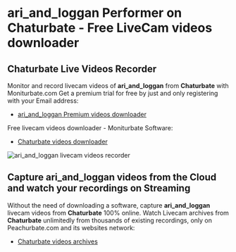 # ari_and_loggan Performer on Chaturbate - Free LiveCam videos downloader

## Chaturbate Live Videos Recorder

Monitor and record livecam videos of **ari_and_loggan** from **Chaturbate** with Moniturbate.com
Get a premium trial for free by just and only registering with your Email address:
* [ari_and_loggan Premium videos downloader](https://moniturbate.com/request-demo-licence-key.html)

Free livecam videos downloader - Moniturbate Software:
* [Chaturbate videos downloader](https://moniturbate.com/moniturbate-download-software.html)

![ari_and_loggan livecam videos recorder](https://peachurnet.com/templates/moniturbate-software.png)


## Capture ari_and_loggan videos from the Cloud and watch your recordings on Streaming

Without the need of downloading a software, capture **ari_and_loggan** livecam videos from **Chaturbate** 100% online.
Watch Livecam archives from **Chaturbate** unlimitedly from thousands of existing recordings, only on Peachurbate.com and its websites network:
* [Chaturbate videos archives](https://peachurnet.com/)
